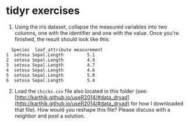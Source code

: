 
# tidyr exercises

1. Using the iris dataset, collapse the measured variables into two columns, one with the identifier and one with the value. Once you're finished, the result should look like this:

```
  Species  leaf_attribute measurement
1  setosa Sepal.Length         5.1
2  setosa Sepal.Length         4.9
3  setosa Sepal.Length         4.7
4  setosa Sepal.Length         4.6
5  setosa Sepal.Length         5.0
6  setosa Sepal.Length         5.4
```

2. Load the `chicks.csv` file also located in this folder (see: [http://karthik.github.io/useR2014/#data_dryad](http://karthik.github.io/useR2014/#data_dryad) for how I downloaded that file). How would you reshape this file? Please discuss with a neighbor and post a solution.




